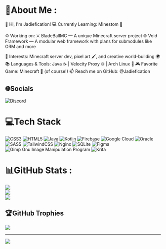 # 💫About Me :
👋 Hi, I'm Jadiefication!
💻 Currently Learning: Minestom 🚀

⚙️ Working on:
    ⚔️ BladeBallMC — A unique Minecraft server project
    🌐 Void Framework — A modular web framework with plans for submodules like ORM and more

🎨 Interests: Minecraft server dev, pixel art 🖌️, and creative world-building 🌍
📚 Languages & Tools: Java ☕ | Velocity Proxy 🌐 | Arch Linux 🐧
🎮 Favorite Game: Minecraft 🧱 (of course!)
📫 Reach me on GitHub: @Jadiefication

## 🌐Socials
[![Discord](https://img.shields.io/badge/Discord-%237289DA.svg?style=for-the-badge&logo=discord&logoColor=white)](htttps://discord.gg/https://discord.gg/tjakwxFqYC) 

# 💻Tech Stack
![CSS3](https://img.shields.io/badge/css3-%231572B6.svg?style=for-the-badge&logo=css3&logoColor=white) ![HTML5](https://img.shields.io/badge/html5-%23E34F26.svg?style=for-the-badge&logo=html5&logoColor=white) ![Java](https://img.shields.io/badge/java-%23ED8B00.svg?style=for-the-badge&logo=java&logoColor=white) ![Kotlin](https://img.shields.io/badge/kotlin-%230095D5.svg?style=for-the-badge&logo=kotlin&logoColor=white) ![Firebase](https://img.shields.io/badge/firebase-%23039BE5.svg?style=for-the-badge&logo=firebase) ![Google Cloud](https://img.shields.io/badge/Google%20Cloud-%234285F4.svg?style=for-the-badge&logo=google-cloud&logoColor=white) ![Oracle](https://img.shields.io/badge/Oracle-F80000?style=for-the-badge&logo=oracle&logoColor=white) ![SASS](https://img.shields.io/badge/SASS-hotpink.svg?style=for-the-badge&logo=SASS&logoColor=white) ![TailwindCSS](https://img.shields.io/badge/tailwindcss-%2338B2AC.svg?style=for-the-badge&logo=tailwind-css&logoColor=white) ![Nginx](https://img.shields.io/badge/nginx-%23009639.svg?style=for-the-badge&logo=nginx&logoColor=white) ![SQLite](https://img.shields.io/badge/sqlite-%2307405e.svg?style=for-the-badge&logo=sqlite&logoColor=white) 	![Figma](https://img.shields.io/badge/figma-%23F24E1E.svg?style=for-the-badge&logo=figma&logoColor=white) ![Gimp Gnu Image Manipulation Program](https://img.shields.io/badge/Gimp-657D8B?style=for-the-badge&logo=gimp&logoColor=FFFFFF) ![Krita](https://img.shields.io/badge/Krita-203759?style=for-the-badge&logo=krita&logoColor=EEF37B)
# 📊GitHub Stats :
![](https://github-readme-stats.vercel.app/api?username=jadiefication&theme=gotham&hide_border=true&include_all_commits=false&count_private=false)<br/>
![](https://github-readme-streak-stats.herokuapp.com/?user=jadiefication&theme=gotham&hide_border=true)<br/>
![](https://github-readme-stats.vercel.app/api/top-langs/?username=jadiefication&theme=gotham&hide_border=true&include_all_commits=false&count_private=false&layout=compact)

## 🏆GitHub Trophies
![](https://github-trophies.vercel.app/?username=jadiefication&theme=chalk&no-frame=true&no-bg=false&margin-w=4)

---
[![](https://visitcount.itsvg.in/api?id=jadiefication&icon=0&color=3)](https://visitcount.itsvg.in)

<!---
Jadiefication/Jadiefication is a ✨ special ✨ repository because its `README.md` (this file) appears on your GitHub profile.
You can click the Preview link to take a look at your changes.
--->
